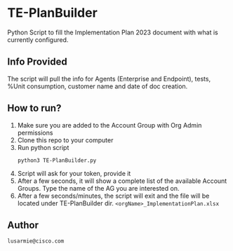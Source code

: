 # TE-PlanBuilder
Python Script to fill the Implementation Plan 2023 document with what is currently configured.

## Info Provided
The script will pull the info for Agents (Enterprise and Endpoint), tests, %Unit consumption, customer name and date of doc creation.

## How to run?
1. Make sure you are added to the Account Group with Org Admin permissions
2. Clone this repo to your computer
3. Run python script
   ```
   python3 TE-PlanBuilder.py
   ```
4. Script will ask for your token, provide it
5. After a few seconds, it will show a complete list of the available Account Groups. Type the name of the AG you are interested on.
6. After a few seconds/minutes, the script will exit and the file will be located under TE-PlanBuilder dir.
   `<orgName>_ImplementationPlan.xlsx`

## Author

`lusarmie@cisco.com`
